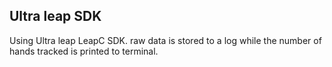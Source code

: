 ## Ultra leap SDK
Using Ultra leap LeapC SDK. raw data is stored to a log while the number of hands tracked is printed to terminal.